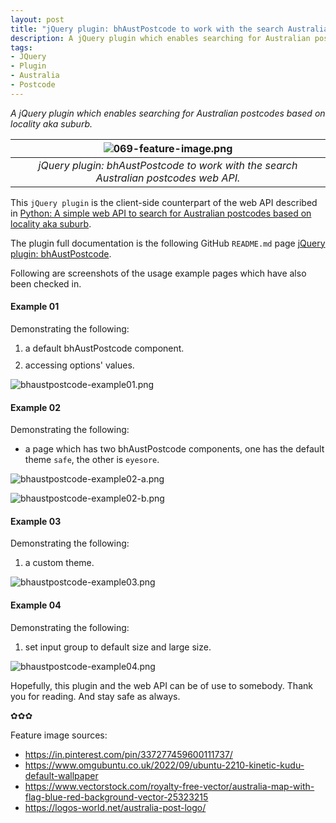 ```yaml
---
layout: post
title: "jQuery plugin: bhAustPostcode to work with the search Australian postcodes web API."
description: A jQuery plugin which enables searching for Australian postcodes based on locality aka suburb.
tags:
- JQuery
- Plugin
- Australia
- Postcode
---
```


<em>A jQuery plugin which enables searching for Australian postcodes based on locality aka suburb.</em>

| ![069-feature-image.png](https://behainguyen.files.wordpress.com/2023/06/069-feature-image.png) |
|:--:|
| *jQuery plugin: bhAustPostcode to work with the search Australian postcodes web API.* |

<p>
This <code>jQuery plugin</code> is the client-side counterpart of the web API described in 
<a href="https://behainguyen.wordpress.com/2023/05/18/python-a-simple-web-api-to-search-for-australian-postcodes-based-on-locality-aka-suburb/"
title="Python: A simple web API to search for Australian postcodes based on locality aka suburb"
target="_blank">Python: A simple web API to search for Australian postcodes based on locality aka suburb</a>.
</p>

<p>
The plugin full documentation is the following GitHub <code>README.md</code> page 
<a href="https://github.com/behai-nguyen/bh-aust-postcode/tree/main/jquery-bhaustpostcode#readme"
title="jQuery plugin: bhAustPostcode" target="_blank">jQuery plugin: bhAustPostcode</a>.
</p>

<p>
Following are screenshots of the usage example pages which have also been checked in.
</p>

<h4>Example 01</h4>

<p>
Demonstrating the following:
</p>

<ol>
<li style="margin-top:10px;">a default bhAustPostcode component. </li>
<li style="margin-top:10px;">accessing options' values.</li>
</ol>

![bhaustpostcode-example01.png](https://behainguyen.files.wordpress.com/2023/06/bhaustpostcode-example01.png)

<h4>Example 02</h4>

<p>
Demonstrating the following:
</p>

<ul>
<li style="margin-top:10px;">a page which has two bhAustPostcode components, 
one has the default theme <code>safe</code>, the other is <code>eyesore</code>.</li>
</ul>

![bhaustpostcode-example02-a.png](https://behainguyen.files.wordpress.com/2023/06/bhaustpostcode-example02-a.png)

![bhaustpostcode-example02-b.png](https://behainguyen.files.wordpress.com/2023/06/bhaustpostcode-example02-b.png)

<h4>Example 03</h4>

<p>
Demonstrating the following:
</p>

<ol>
<li style="margin-top:10px;">a custom theme.</li>
</ol>

![bhaustpostcode-example03.png](https://behainguyen.files.wordpress.com/2023/06/bhaustpostcode-example03.png)

<h4>Example 04</h4>

<p>
Demonstrating the following:
</p>

<ol>
<li style="margin-top:10px;">set input group to default size and large size.</li>
</ol>

![bhaustpostcode-example04.png](https://behainguyen.files.wordpress.com/2023/06/bhaustpostcode-example04.png)

<p>
Hopefully, this plugin and the web API can be of use to somebody. Thank you for 
reading. And stay safe as always.
</p>

<p>✿✿✿</p>

<p>
Feature image sources:
</p>

<ul>
<li>
<a href="https://in.pinterest.com/pin/337277459600111737/" target="_blank">https://in.pinterest.com/pin/337277459600111737/</a>
</li>
<li>
<a href="https://www.omgubuntu.co.uk/2022/09/ubuntu-2210-kinetic-kudu-default-wallpaper" target="_blank">https://www.omgubuntu.co.uk/2022/09/ubuntu-2210-kinetic-kudu-default-wallpaper</a>
</li>
<li>
<a href="https://www.vectorstock.com/royalty-free-vector/australia-map-with-flag-blue-red-background-vector-25323215" target="_blank">https://www.vectorstock.com/royalty-free-vector/australia-map-with-flag-blue-red-background-vector-25323215</a>
</li>
<li>
<a href="https://logos-world.net/australia-post-logo/" target="_blank">https://logos-world.net/australia-post-logo/</a>
</li>
</ul>